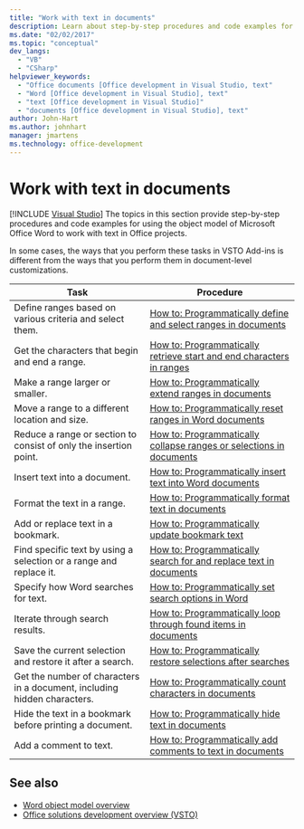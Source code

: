 ```yaml
---
title: "Work with text in documents"
description: Learn about step-by-step procedures and code examples for using the object model of Microsoft Word to work with text in Office projects.
ms.date: "02/02/2017"
ms.topic: "conceptual"
dev_langs:
  - "VB"
  - "CSharp"
helpviewer_keywords:
  - "Office documents [Office development in Visual Studio, text"
  - "Word [Office development in Visual Studio], text"
  - "text [Office development in Visual Studio]"
  - "documents [Office development in Visual Studio], text"
author: John-Hart
ms.author: johnhart
manager: jmartens
ms.technology: office-development
---
```

# Work with text in documents

 [!INCLUDE [Visual Studio](~/includes/applies-to-version/vs-windows-only.md)]
  The topics in this section provide step-by-step procedures and code examples for using the object model of Microsoft Office Word to work with text in Office projects.

 In some cases, the ways that you perform these tasks in VSTO Add-ins is different from the ways that you perform them in document-level customizations.

|Task|Procedure|
|----------|---------------|
|Define ranges based on various criteria and select them.|[How to: Programmatically define and select ranges in documents](../vsto/how-to-programmatically-define-and-select-ranges-in-documents.md)|
|Get the characters that begin and end a range.|[How to: Programmatically retrieve start and end characters in ranges](/previous-versions/visualstudio/visual-studio-2017/vsto/how-to-programmatically-retrieve-start-and-end-characters-in-ranges)|
|Make a range larger or smaller.|[How to: Programmatically extend ranges in documents](../vsto/how-to-programmatically-extend-ranges-in-documents.md)|
|Move a range to a different location and size.|[How to: Programmatically reset ranges in Word documents](../vsto/how-to-programmatically-reset-ranges-in-word-documents.md)|
|Reduce a range or section to consist of only the insertion point.|[How to: Programmatically collapse ranges or selections in documents](../vsto/how-to-programmatically-collapse-ranges-or-selections-in-documents.md)|
|Insert text into a document.|[How to: Programmatically insert text into Word documents](../vsto/how-to-programmatically-insert-text-into-word-documents.md)|
|Format the text in a range.|[How to: Programmatically format text in documents](../vsto/how-to-programmatically-format-text-in-documents.md)|
|Add or replace text in a bookmark.|[How to: Programmatically update bookmark text](../vsto/how-to-programmatically-update-bookmark-text.md)|
|Find specific text by using a selection or a range and replace it.|[How to: Programmatically search for and replace text in documents](../vsto/how-to-programmatically-search-for-and-replace-text-in-documents.md)|
|Specify how Word searches for text.|[How to: Programmatically set search options in Word](../vsto/how-to-programmatically-set-search-options-in-word.md)|
|Iterate through search results.|[How to: Programmatically loop through found items in documents](../vsto/how-to-programmatically-loop-through-found-items-in-documents.md)|
|Save the current selection and restore it after a search.|[How to: Programmatically restore selections after searches](../vsto/how-to-programmatically-restore-selections-after-searches.md)|
|Get the number of characters in a document, including hidden characters.|[How to: Programmatically count characters in documents](../vsto/how-to-programmatically-count-characters-in-documents.md)|
|Hide the text in a bookmark before printing a document.|[How to: Programmatically hide text in documents](../vsto/how-to-programmatically-hide-text-in-documents.md)|
|Add a comment to text.|[How to: Programmatically add comments to text in documents](../vsto/how-to-programmatically-add-comments-to-text-in-documents.md)|

## See also
- [Word object model overview](../vsto/word-object-model-overview.md)
- [Office solutions development overview &#40;VSTO&#41;](../vsto/office-solutions-development-overview-vsto.md)
